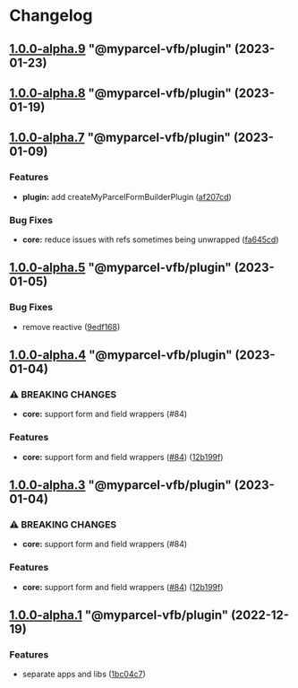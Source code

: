 # Changelog

<!-- MONODEPLOY:BELOW -->

## [1.0.0-alpha.9](https://github/myparcelnl/vue-form-builder/compare/@myparcel-vfb/plugin@1.0.0-alpha.8...@myparcel-vfb/plugin@1.0.0-alpha.9) "@myparcel-vfb/plugin" (2023-01-23)




## [1.0.0-alpha.8](https://github/myparcelnl/vue-form-builder/compare/@myparcel-vfb/plugin@1.0.0-alpha.7...@myparcel-vfb/plugin@1.0.0-alpha.8) "@myparcel-vfb/plugin" (2023-01-19)




## [1.0.0-alpha.7](https://github/myparcelnl/vue-form-builder/compare/@myparcel-vfb/plugin@1.0.0-alpha.6...@myparcel-vfb/plugin@1.0.0-alpha.7) "@myparcel-vfb/plugin" (2023-01-09)


### Features

* **plugin:** add createMyParcelFormBuilderPlugin ([af207cd](https://github/myparcelnl/vue-form-builder/commit/af207cd1cc1810484b08386ce259f3fd9dce5d2e))


### Bug Fixes

* **core:** reduce issues with refs sometimes being unwrapped ([fa645cd](https://github/myparcelnl/vue-form-builder/commit/fa645cd03f24c080ccb53ff3d368f8c771d93a64))




## [1.0.0-alpha.5](https://github/myparcelnl/vue-form-builder/compare/@myparcel-vfb/plugin@1.0.0-alpha.4...@myparcel-vfb/plugin@1.0.0-alpha.5) "@myparcel-vfb/plugin" (2023-01-05)


### Bug Fixes

* remove reactive ([9edf168](https://github/myparcelnl/vue-form-builder/commit/9edf168e5499a6d129e5dcaac818c4e3fc1bce99))




## [1.0.0-alpha.4](https://github/myparcelnl/vue-form-builder/compare/@myparcel-vfb/plugin@1.0.0-alpha.3...@myparcel-vfb/plugin@1.0.0-alpha.4) "@myparcel-vfb/plugin" (2023-01-04)


### ⚠ BREAKING CHANGES

* **core:** support form and field wrappers (#84)

### Features

* **core:** support form and field wrappers ([#84](https://github/myparcelnl/vue-form-builder/issues/84)) ([12b199f](https://github/myparcelnl/vue-form-builder/commit/12b199fc2677c02fb9a17d434cc67f62f931715c))




## [1.0.0-alpha.3](https://github/myparcelnl/vue-form-builder/compare/@myparcel-vfb/plugin@1.0.0-alpha.2...@myparcel-vfb/plugin@1.0.0-alpha.3) "@myparcel-vfb/plugin" (2023-01-04)


### ⚠ BREAKING CHANGES

* **core:** support form and field wrappers (#84)

### Features

* **core:** support form and field wrappers ([#84](https://github/myparcelnl/vue-form-builder/issues/84)) ([12b199f](https://github/myparcelnl/vue-form-builder/commit/12b199fc2677c02fb9a17d434cc67f62f931715c))




## [1.0.0-alpha.1](https://github/myparcelnl/vue-form-builder/compare/@myparcel-vfb/plugin@1.0.0-alpha.0...@myparcel-vfb/plugin@1.0.0-alpha.1) "@myparcel-vfb/plugin" (2022-12-19)


### Features

* separate apps and libs ([1bc04c7](https://github/myparcelnl/vue-form-builder/commit/1bc04c7625e0036bb3d72c40f471902e8232ce71))


